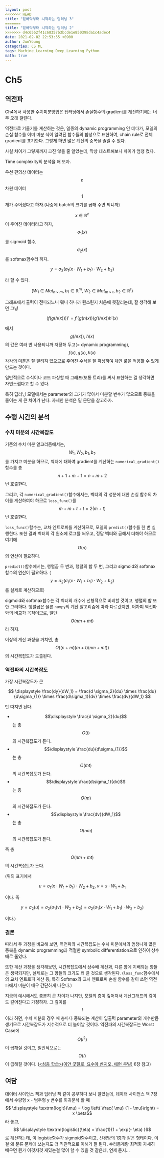 ```yaml
---
layout: post
<<<<<<< HEAD
title: "밑바닥부터 시작하는 딥러닝 3"
=======
title: "밑바닥부터 시작하는 딥러닝 2"
>>>>>>> d4c6562f41c68357b3bcde1e850398da1c4adec4
date: 2021-02-02 22:53:55 +0900
author: JunYoung
categories: CS ML
tags: Machine_Learning Deep_Learning Python
math: true
---
```


# Ch5

## 역전파

Ch4에서 사용한 수치미분방법은 딥러닝에서 손실함수의 gradient를 계산하기에는 너무 오래 걸린다.

역전파로 기울기를 계산하는 것은, 일종의 dynamic programming 인 데다가, 모델의 손실 함수를
이미 미분 식이 알려진 함수들의 합성으로 표현하여, chain rule로 전체 gradient를 표기한다.
그렇게 하면 많은 계산의 중복을 줄일 수 있다.

사실 차이가 그렇게까지 크진 않을 줄 알았는데, 막상 테스트해보니 차이가 엄청 컸다.

Time complexity의 분석을 해 보자.

우선 편의상 데이터는 $$n$$차원 데이터 $$1$$개가 주어졌다고 하자.(나중에 batch의 크기를 곱해 주면 되니까)

$$x \in \mathbb{R}^n$$이 주어진 데이터라고 하자, $$ \sigma_1(x) $$를 sigmoid 함수,
$$\sigma_2(x)$$를 softmax함수라 하자.

$$
y = \sigma_{2} (\sigma_{1}(x \cdot W_1 + b_1) \cdot W_2 + b_2)
$$

라 할 수 있다.

$$
\left (W_1 \in Mat_{n \times m} , \; b_1 \in \mathbb{R}^m ,\; W_2 \in Mat_{m \times t}, \;b_2 \in \mathbb{R}^t\right)
$$

그래프에서 출력이 전파되느니 뭐니 하니까 뭔소린지 처음에 헷갈리는데,
잘 생각해 보면 그냥

$$
(f(g(h(x))))' = f'(g(h(x)))g'(h(x))h'(x)
$$

에서 $$g(h(x)),\; h(x)$$ 의 값은 여러 번 사용되니까 저장해 두고(= dynamic programming),
$$f(x), g(x), h(x)$$각각의 미분은 잘 알려져 있으므로 주어진 수식을 잘 파싱하여
체인 룰을 적용할 수 있게 만드는 것이다.

일반적으로 수식이나 코드 파싱할 때 그래프(보통 트리)를 써서 표현하는 걸 생각하면 자연스럽다고 할 수 있다.

특히 딥러닝 모델에서는 parameter의 크기가 많아서 미분할 변수가 많으므로 중복을 줄이는 게 큰 차이가 난다.
자세한 분석은 밑 문단을 참고하자.

## 수행 시간의 분석

### 수치 미분의 시간복잡도

기존의 수치 미분 알고리즘에서는,
$$ W_1, W_2, b_1 , b_2$$ 를 가지고 미분을 하므로, 벡터에 대하여 gradient를 계산하는 `numerical_gradient()`함수를
총 $$ n + 1 + m + 1 = n + m + 2 $$번 호출한다.

그리고, 각 `numerical_gradient()`함수에서는, 벡터의 각 성분에 대한
손실 함수의 차이를 계산하여야 하므로 `loss_func()`를
$$ m + m + t + t = 2(m + t)$$ 번 호출한다.

`loss_func()`함수는, 교차 엔트로피를 계산하므로, 모델의 `predict()`함수를 한 번 실행한다.
또한 결과 벡터의 각 원소에 로그를 씌우고, 정답 벡터와 곱해서 더해야 하므로 여기에 $$O(n)$$의 연산이 필요하다.

`predict()`함수에서는, 행렬곱 두 번과, 행렬의 합 두 번, 그리고 sigmoid와 softmax함수의 연산이 필요하다.
($$y = \sigma_{2} (\sigma_{1}(x \cdot W_1 + b_1) \cdot W_2 + b_2)$$를 실제로 계산하므로)

sigmoid와 softmax함수는 각 벡터의 개수에 선형적으로 비례할 것이고, 행렬의 합 또한 그러하다.
행렬곱은 물론 `numpy`의 계산 알고리즘에 따라 다르겠지만, 어차피 역전파와의 비교가 목적이므로,
일단 $$ O(nm + mt)$$라 하자.

이상의 계산 과정을 거치면, 총 $$O((n + m)(m + t)(nm + mt))$$의 시간복잡도가 도출된다.

### 역전파의 시간복잡도

가장 시간복잡도가 큰

$$
\displaystyle \frac{dy}{dW_1} = \frac{d \sigma_2}{du} \times \frac{du}{d\sigma_{1}} \times \frac{d\sigma_1}{dv} \times \frac{dv}{dW_1}
$$

만 따지면 된다.

- $$\displaystyle \frac{d \sigma_2}{du}$$ 는 총 $$ O(t) $$의 시간복잡도가 든다.
- $$\displaystyle \frac{du}{d\sigma_{1}}$$ 는 총 $$ O(mt) $$의 시간복잡도가 든다.
- $$\displaystyle \frac{d\sigma_1}{dv}$$ 는 총 $$ O(m) $$의 시간복잡도가 든다.
- $$\displaystyle \frac{dv}{dW_1}$$ 는 총 $$ O(nm) $$의 시간복잡도가 든다.

즉 총 $$O(nm + mt)$$의 시간복잡도가 든다.

(위의 표기에서

$$
\displaystyle  u = \sigma_1 (x \cdot W_1 + b_1) \cdot W_2 + b_2 ,\; v = x \cdot W_1 + b_1
$$

이다. 즉

$$
\displaystyle  y = \sigma_2(u)= \sigma_2(\sigma_1(v) \cdot W_2 + b_2) =\sigma_2(\sigma_1(x \cdot W_1 + b_1) \cdot W_2 + b_2)
$$

이다.)

### 결론

따라서 두 과정을 비교해 보면, 역전파의 시간복잡도는 수치 미분에서의 엄청나게 많은 중복을 dynamic programming과
적절한 symbolic differentiation으로 인하여 상수배로 줄였다.

또한 계산 과정을 생각해보면, 시간복잡도에서 상수배 계산과, 다른 항에 지배되는 항들은 생략되지만, 실제로는 그 항들의 크기도
꽤 클 것으로 생각된다. (`loss_func`함수에서의 교차 엔트로피 계산 등, 특히 Softmax와 교차 엔트로피 손실 함수를 같이 쓰면 역전파에서 미분이 매우 간단하게 나온다.)

지금의 예시에서도 충분히 큰 차이가 나지만, 모델의 층이 깊어져서 계산그래프의 깊이도 깊어진다고 가정하자.
그 깊이를 $$l$$이라 하면, 수치 미분의 경우 매 층마다 중복되는 계산이 입출력 parameter의 개수만큼 생기므로
시간복잡도가 지수적으로 더 늘어날 것이다.
역전파의 시간복잡도는 Worst Case에 $$O(l^2)$$이 곱해질 것이고,
일반적으로는 $$O(l)$$이 곱해질 것이다.
(<a href ="https://www.deeplearningbook.org/">\<심층 학습\>(이안 굿펠로, 요수아 벤지오, 에런 쿠빌)</a> 6장 참고)

## 여담

데이터 사이언스 책과 딥러닝 책 같이 공부하다 보니 알았는데,
데이터 사이언스 책 7장에서 수량형 x - 범주형 y 변수를 회귀분석 할 때
$$ \displaystyle \textrm{logit}(\mu) = \log \left( \frac{ \mu} {1 - \mu}\right) = x \beta$$ 라 놓고,
$$ \displaystyle \textrm{logistic}(\eta) = \frac{1}{1 + \exp(- \eta) }$$로 계산하는데,
이 logistic함수가 sigmoid함수이고, 신경망의 1층과 같은 형태이다.
이걸 왜 분류 문제에 쓰는지도 더 직관적으로 이해가 잘 된다.
수리통계랑 최적화 자세히 배우면 뭔가 이것저것 재밌는걸 많이 할 수 있을 것 같은데, 언제 듣지...
